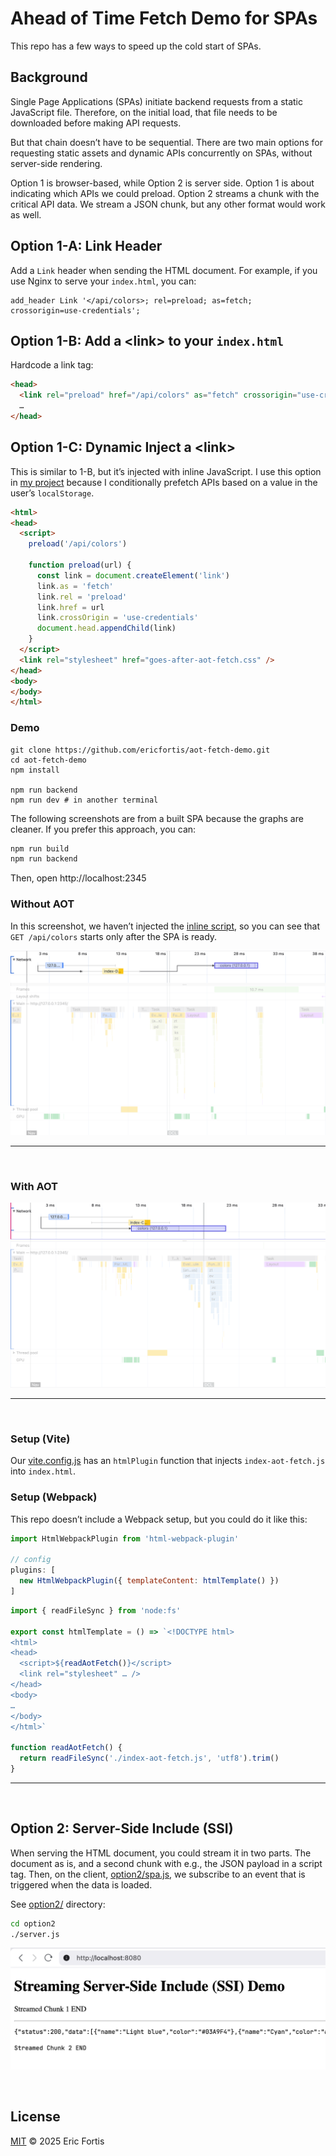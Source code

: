 # Ahead of Time Fetch Demo for SPAs

This repo has a few ways to speed up the cold start of SPAs.

## Background

Single Page Applications (SPAs) initiate backend requests from a static JavaScript file.
Therefore, on the initial load, that file needs to be downloaded before making API requests.

But that chain doesn’t have to be sequential. There are two main options for requesting
static assets and dynamic APIs concurrently on SPAs, without server-side rendering.

Option 1 is browser-based, while Option 2 is server side. Option 1 is about indicating
which APIs we could preload. Option 2 streams a chunk with the critical API data.
We stream a JSON chunk, but any other format would work as well.


## Option 1-A: Link Header
Add a `Link` header when sending the HTML document. For example,
if you use Nginx to serve your `index.html`, you can:
```nginx
add_header Link '</api/colors>; rel=preload; as=fetch; crossorigin=use-credentials';
```

## Option 1-B: Add a  &lt;link> to your `index.html`
Hardcode a link tag: 
```html
<head>
  <link rel="preload" href="/api/colors" as="fetch" crossorigin="use-credentials">
  …
</head>
```

## Option 1-C: Dynamic Inject a &lt;link>
This is similar to 1-B, but it’s injected with inline JavaScript. I use
this option in [my project](https://uxtly.com) because I conditionally
prefetch APIs based on a value in the user’s `localStorage`.

```html
<html>
<head>
  <script>
    preload('/api/colors')
    
    function preload(url) {
      const link = document.createElement('link')
      link.as = 'fetch'
      link.rel = 'preload'
      link.href = url
      link.crossOrigin = 'use-credentials'
      document.head.appendChild(link)
    }
  </script>
  <link rel="stylesheet" href="goes-after-aot-fetch.css" />
</head>
<body>
</body>
</html>
```


### Demo

```shell
git clone https://github.com/ericfortis/aot-fetch-demo.git
cd aot-fetch-demo
npm install 

npm run backend
npm run dev # in another terminal 
```

The following screenshots are from a built SPA
because the graphs are cleaner. If you prefer this approach, you can:
```sh
npm run build
npm run backend
```
Then, open http://localhost:2345


### Without AOT
In this screenshot, we haven’t injected the [inline script](./index-aot-fetch.js), so
you can see that `GET /api/colors` starts only after the SPA is ready.

![](./docs/no-aot.png)

---
<br/>

### With AOT
![](./docs/aot.png)


---
<br/>

### Setup (Vite)
Our [vite.config.js](./vite.config.js) has an `htmlPlugin` function
that injects `index-aot-fetch.js` into `index.html`.


### Setup (Webpack)
This repo doesn’t include a Webpack setup, but you could do it like this:
```js
import HtmlWebpackPlugin from 'html-webpack-plugin'

// config
plugins: [
  new HtmlWebpackPlugin({ templateContent: htmlTemplate() })
]
```

```js
import { readFileSync } from 'node:fs'

export const htmlTemplate = () => `<!DOCTYPE html>
<html>
<head>
  <script>${readAotFetch()}</script>
  <link rel="stylesheet" … />
</head>
<body>
…
</body>
</html>`

function readAotFetch() {
  return readFileSync('./index-aot-fetch.js', 'utf8').trim()
}
```

<hr/>   
<br/>

## Option 2: Server-Side Include (SSI)
When serving the HTML document, you could stream it in two parts.
The document as is, and a second chunk with e.g., the JSON payload 
in a script tag. Then, on the client, [option2/spa.js](option2/spa.js), we
subscribe to an event that is triggered when the data is loaded.

See [option2/](./option2) directory:

```sh
cd option2
./server.js
```

![](docs/streamed-ssi.png)


<br/>


## License

[MIT](LICENSE) © 2025 Eric Fortis


